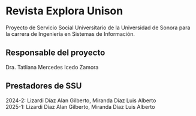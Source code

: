 # Revista Explora Unison
Proyecto de Servicio Social Universitario de la Universidad de Sonora para la carrera de Ingeniería en Sistemas de Información.
## Responsable del proyecto
Dra. Tatliana Mercedes Icedo Zamora
## Prestadores de SSU 
2024-2: Lizardi Díaz Alan Gilberto, Miranda Díaz Luis Alberto<br/>
2025-1: Lizardi Díaz Alan Gilberto, Miranda Díaz Luis Alberto<br/>